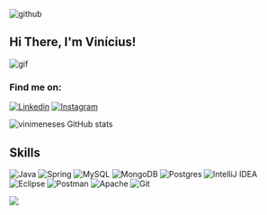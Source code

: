 ![github](https://komarev.com/ghpvc/?username=vinimeneses&color=blue&style=for-the-badge)
## Hi There, I'm Vinícius!
![gif](https://user-images.githubusercontent.com/74038190/226190894-18e959ba-d458-4a94-ac44-790190f2a947.gif)

### Find me on:
 [![Linkedin](https://img.shields.io/badge/LinkedIn-0077B5?style=for-the-badge&logo=linkedin&logoColor=white)](https://www.linkedin.viníciusmeneses/)
 [![Instagram](https://img.shields.io/badge/Instagram-E4405F?style=for-the-badge&logo=instagram&logoColor=white)](https://www.instagram.com/oviniciusmeneses/)  

![vinimeneses GitHub stats](https://github-readme-stats.vercel.app/api?username=vinimeneses&show_icons=true&theme=dracula)

## Skills
![Java](https://img.shields.io/badge/Java-ED8B00?style=for-the-badge&logo=java&logoColor=white)
![Spring](https://img.shields.io/badge/spring-%236DB33F.svg?style=for-the-badge&logo=spring&logoColor=white)
![MySQL](https://img.shields.io/badge/mysql-%2300f.svg?style=for-the-badge&logo=mysql&logoColor=white)
![MongoDB](https://img.shields.io/badge/MongoDB-%234ea94b.svg?style=for-the-badge&logo=mongodb&logoColor=white)
![Postgres](https://img.shields.io/badge/postgres-%23316192.svg?style=for-the-badge&logo=postgresql&logoColor=white)
![IntelliJ IDEA](https://img.shields.io/badge/IntelliJIDEA-000000.svg?style=for-the-badge&logo=intellij-idea&logoColor=white)
![Eclipse](https://img.shields.io/badge/Eclipse-FE7A16.svg?style=for-the-badge&logo=Eclipse&logoColor=white)
![Postman](https://img.shields.io/badge/Postman-FF6C37?style=for-the-badge&logo=postman&logoColor=white)
![Apache](https://img.shields.io/badge/apache-%23D42029.svg?style=for-the-badge&logo=apache&logoColor=white)
![Git](https://img.shields.io/badge/git-%23F05033.svg?style=for-the-badge&logo=git&logoColor=white)

![](https://user-images.githubusercontent.com/74038190/215283295-44de9069-d569-4963-ba8f-264443a54c6d.gif)
